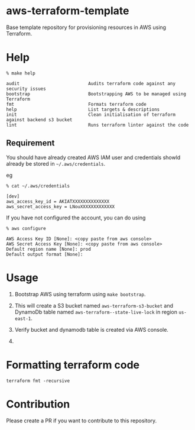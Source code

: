 # aws-terraform-template

Base template repository for provisioning resources in AWS using Terraform.

# Help

```
% make help

audit                          Audits terraform code against any security issues
bootstrap                      Bootstrapping AWS to be managed using Terraform
fmt                            Formats terraform code
help                           List targets & descriptions
init                           Clean initialisation of terraform against backend s3 bucket
lint                           Runs terraform linter against the code
```

## Requirement

You should have already created AWS IAM user and credentials showld already be stored in `~/.aws/credentials`.

eg

```
% cat ~/.aws/credentials

[dev]
aws_access_key_id = AKIATXXXXXXXXXXXXXX
aws_secret_access_key = LNouXXXXXXXXXXXXX
```

If you have not configured the account, you can do using
```
% aws configure

AWS Access Key ID [None]: <copy paste from aws console>
AWS Secret Access Key [None]: <copy paste from aws console>
Default region name [None]: prod
Default output format [None]:
```

# Usage

1. Bootstrap AWS using terraform using `make bootstrap`.

2. This will create a S3 bucket named `aws-terraform-s3-bucket` and DynamoDb table named `aws-terraform--state-live-lock` in region `us-east-1`.

3. Verify bucket and dynamodb table is created via AWS console.

4. 

# Formatting terraform code
```
terraform fmt -recursive
```



# Contribution

Please create a PR if you want to contribute to this repository.